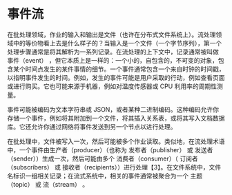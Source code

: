 # 事件流

在批处理领域，作业的输入和输出是文件（也许在分布式文件系统上）。流处理领域中的等价物看上去是什么样子的？当输入是一个文件（一个字节序列），第一个处理步骤通常是将其解析为一系列记录。在流处理的上下文中，记录通常被叫做 事件（event） ，但它本质上是一样的：一个小的，自包含的，不可变的对象，包含某个时间点发生的某件事情的细节。一个事件通常包含一个来自时钟的时间戳，以指明事件发生的时间。例如，发生的事件可能是用户采取的行动，例如查看页面或进行购买。它也可能来源于机器，例如对温度传感器或 CPU 利用率的周期性测量。

事件可能被编码为文本字符串或 JSON，或者某种二进制编码。这种编码允许你存储一个事件，例如将其附加到一个文件，将其插入关系表，或将其写入文档数据库。它还允许你通过网络将事件发送到另一个节点以进行处理。

在批处理中，文件被写入一次，然后可能被多个作业读取。类似地，在流处理术语中，一个事件由生产者（producer）（也称为 发布者（publisher） 或 发送者（sender））生成一次，然后可能由多个 消费者（consumer）（ 订阅者（subscribers） 或 接收者（recipients））进行处理【3】。在文件系统中，文件名标识一组相关记录；在流式系统中，相关的事件通常被聚合为一个 主题（topic） 或 流（stream） 。
